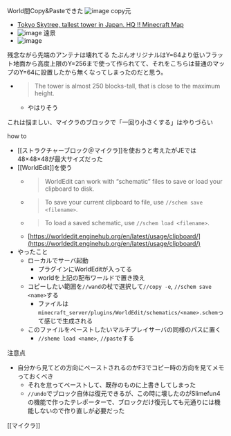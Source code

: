 
World間Copy&Pasteできた
![image](https://gyazo.com/9232a70499465d09800a27f8530e336b/thumb/1000)
copy元
- [Tokyo Skytree, tallest tower in Japan. HQ !! Minecraft Map](https://www.planetminecraft.com/project/tokyo-skytree-tallest-tower-in-japan-hq-/)
- ![image](https://gyazo.com/0d022853f06d0cad125817c0393f91e4/thumb/1000)
遠景
- ![image](https://gyazo.com/6cd6cb3cf14f85e46ca4d52043648371/thumb/1000)

残念ながら先端のアンテナは壊れてる
たぶんオリジナルはY=64より低いフラット地面から高度上限のY=256まで使って作られてて、それをこちらは普通のマップのY=64に設置したから無くなってしまったのだと思う。
- >  The tower is almost 250 blocks-tall, that is close to the maximum height.
    - やはりそう

これは悩ましい、マイクラのブロックで「一回り小さくする」はやりづらい

how to
- [[ストラクチャーブロック＠マイクラ]]を使おうと考えたがJEでは48×48×48が最大サイズだった
- [[WorldEdit]]を使う
    - > WorldEdit can work with “schematic” files to save or load your clipboard to disk.
    - >  To save your current clipboard to file, use `//schem save <filename>`.
    - >  To load a saved schematic, use `//schem load <filename>`.
    - [https://worldedit.enginehub.org/en/latest/usage/clipboard/](https://worldedit.enginehub.org/en/latest/usage/clipboard/)
- やったこと
    - ローカルでサーバ起動
        - プラグインにWorldEditが入ってる
        - worldを上記の配布ワールドで置き換え
    - コピーしたい範囲を`//wand`の杖で選択して`//copy -e`, `//schem save <name>`する
        - ファイルは`minecraft_server/plugins/WorldEdit/schematics/<name>.schem`って感じで生成される
    - このファイルをペーストしたいマルチプレイサーバの同様のパスに置く
        - `//sheme load <name>`,  `//paste`する

注意点
- 自分から見てどの方向にペーストされるのかF3でコピー時の方向を見てメモっておくべき
    - それを怠ってペーストして、既存のものに上書きしてしまった
    - `//undo`でブロック自体は復元できるが、この時に壊したのがSlimefun4の機能で作ったテレポーターで、ブロックだけ復元しても元通りには機能しないので作り直しが必要だった

[[マイクラ]]